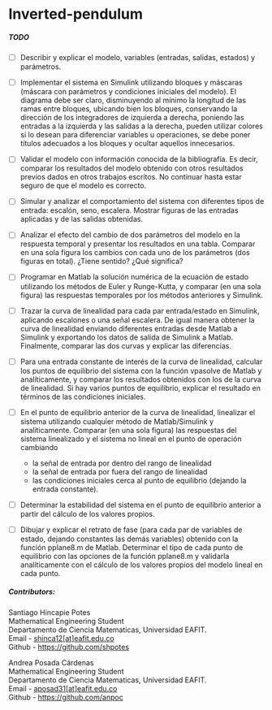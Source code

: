# Inverted-pendulum

##### TODO
  - [ ] Describir y explicar el modelo, variables (entradas, salidas, estados) y parámetros.
  - [ ] Implementar el sistema en Simulink utilizando bloques y máscaras (máscara con parámetros
        y condiciones iniciales del modelo). El diagrama debe ser claro, disminuyendo al mínimo la
        longitud de las ramas entre bloques, ubicando bien los bloques, conservando la dirección
        de los integradores de izquierda a derecha, poniendo las entradas a la izquierda y las salidas
        a la derecha, pueden utilizar colores si lo desean para diferenciar variables u operaciones,
        se debe poner títulos adecuados a los bloques y ocultar aquellos innecesarios.
  - [ ] Validar el modelo con información conocida de la bibliografía. Es decir, comparar los
        resultados del modelo obtenido con otros resultados previos dados en otros trabajos
        escritos. No continuar hasta estar seguro de que el modelo es correcto.
  - [ ] Simular y analizar el comportamiento del sistema con diferentes tipos de entrada: escalón,
        seno, escalera. Mostrar figuras de las entradas aplicadas y de las salidas obtenidas.
  - [ ] Analizar el efecto del cambio de dos parámetros del modelo en la respuesta temporal y
        presentar los resultados en una tabla. Comparar en una sola figura los cambios con cada
        uno de los parámetros (dos figuras en total). ¿Tiene sentido? ¿Qué significa?
  - [ ] Programar en Matlab la solución numérica de la ecuación de estado utilizando los métodos
        de Euler y Runge-Kutta, y comparar (en una sola figura) las respuestas temporales por los
        métodos anteriores y Simulink.
  - [ ] Trazar la curva de linealidad para cada par entrada/estado en Simulink, aplicando escalones
        o una señal escalera. De igual manera obtener la curva de linealidad enviando diferentes
        entradas desde Matlab a Simulink y exportando los datos de salida de Simulink a Matlab.
        Finalmente, comparar las dos curvas y explicar las diferencias.
  - [ ] Para una entrada constante de interés de la curva de linealidad, calcular los puntos de
        equilibrio del sistema con la función vpasolve de Matlab y analíticamente, y comparar los
        resultados obtenidos con los de la curva de linealidad. Si hay varios puntos de equilibrio,
        explicar el resultado en términos de las condiciones iniciales.
  - [ ] En el punto de equilibrio anterior de la curva de linealidad, linealizar el sistema utilizando
        cualquier método de Matlab/Simulink y analíticamente. Comparar (en una sola figura) las
        respuestas del sistema linealizado y el sistema no lineal en el punto de operación cambiando
    + la señal de entrada por dentro del rango de linealidad
    + la señal de entrada por fuera del rango de linealidad
    + las condiciones iniciales cerca al punto de equilibrio (dejando la entrada constante).

  - [ ] Determinar la estabilidad del sistema en el punto de equilibrio anterior a partir del cálculo
        de los valores propios.
  - [ ] Dibujar y explicar el retrato de fase (para cada par de variables de estado, dejando
        constantes las demás variables) obtenido con la función pplane8.m de Matlab. Determinar
        el tipo de cada punto de equilibrio con las opciones de la función pplane8.m y validarla
        analíticamente con el cálculo de los valores propios del modelo lineal en cada punto.


##### Contributors:

Santiago Hincapie Potes<br>
Mathematical Engineering Student<br>
Departamento de Ciencia Matematicas, Universidad EAFIT.<br>
Email - [shinca12[at]eafit.edu.co](mailto:shinca12@eafit.edu.co)<br>
Github - https://github.com/shpotes

Andrea Posada Cárdenas<br>
Mathematical Engineering Student<br>
Departamento de Ciencia Matematicas, Universidad EAFIT.<br>
Email - [aposad31[at]eafit.edu.co](mailto:aposad31@eafit.edu.co)<br>
Github - https://github.com/anpoc
